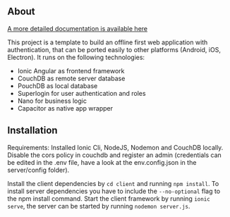 ## About

[A more detailed documentation is available here](https://maxperience.blog/post/webdev-endgame-2020/)

This project is a template to build an offline first web application with authentication, that can be ported easily to other platforms (Android, iOS, Electron). It runs on the following technologies:
- Ionic Angular as frontend framework
- CouchDB as remote server database
- PouchDB as local database
- Superlogin for user authentication and roles
- Nano for business logic
- Capacitor as native app wrapper

## Installation
Requirements: Installed Ionic Cli, NodeJS, Nodemon and CouchDB locally. Disable the cors policy in couchdb and register an admin (credentials can be edited in the .env file, have a look at the env.config.json in the server/config folder).

Install the client dependencies by `cd client` and running `npm install`. To install server dependencies you have to include the `--no-optional` flag to the npm install command. Start the client framework by running `ionic serve`, the server can be started by running `nodemon server.js`.

